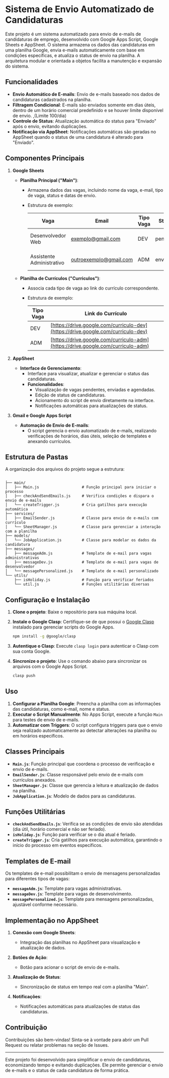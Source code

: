 
# Sistema de Envio Automatizado de Candidaturas

Este projeto é um sistema automatizado para envio de e-mails de candidaturas de emprego, desenvolvido com Google Apps Script, Google Sheets e AppSheet. O sistema armazena os dados das candidaturas em uma planilha Google, envia e-mails automaticamente com base em condições específicas, e atualiza o status de envio na planilha. A arquitetura modular e orientada a objetos facilita a manutenção e expansão do sistema.

## Funcionalidades

- **Envio Automático de E-mails**: Envio de e-mails baseado nos dados de candidaturas cadastrados na planilha.
- **Filtragem Condicional**: E-mails são enviados somente em dias úteis, dentro de um horário comercial predefinido e se houver limite disponível de envio. ,(Limite 100/dia)
- **Controle de Status**: Atualização automática do status para "Enviado" após o envio, evitando duplicações.
- **Notificação via AppSheet**: Notificações automáticas são geradas no AppSheet quando o status de uma candidatura é alterado para "Enviado".

## Componentes Principais

1. **Google Sheets**
   - **Planilha Principal ("Main")**:
     - Armazena dados das vagas, incluindo nome da vaga, e-mail, tipo de vaga, status e datas de envio.
     - Estrutura de exemplo:

       | Vaga                      | Email                     | Tipo Vaga | Status   | Data/hora envio    | Data envio |
       |---------------------------|---------------------------|-----------|----------|--------------------|------------|
       | Desenvolvedor Web         | <exemplo@gmail.com>         | DEV       | pendente | 2024-11-04 13:33   | 2024-11-04 |
       | Assistente Administrativo | <outroexemplo@gmail.com>    | ADM       | enviado  | 2024-11-04 13:33   | 2024-11-04 |

   - **Planilha de Currículos ("Curriculos")**:
     - Associa cada tipo de vaga ao link do currículo correspondente.
     - Estrutura de exemplo:

       | Tipo Vaga | Link do Currículo                              |
       |-----------|-----------------------------------------------|
       | DEV       | [https://drive.google.com/curriculo-dev](https://drive.google.com/curriculo-dev) |
       | ADM       | [https://drive.google.com/curriculo-adm](https://drive.google.com/curriculo-adm) |

2. **AppSheet**
   - **Interface de Gerenciamento**:
     - Interface para visualizar, atualizar e gerenciar o status das candidaturas.
     - **Funcionalidades**:
       - Visualização de vagas pendentes, enviadas e agendadas.
       - Edição de status de candidaturas.
       - Acionamento do script de envio diretamente na interface.
       - Notificações automáticas para atualizações de status.

3. **Gmail e Google Apps Script**
   - **Automação de Envio de E-mails**:
     - O script gerencia o envio automatizado de e-mails, realizando verificações de horários, dias úteis, seleção de templates e anexando currículos.

## Estrutura de Pastas

A organização dos arquivos do projeto segue a estrutura:

```plaintext

├── main/
│   ├── Main.js                   # Função principal para iniciar o processo
│   ├── checkAndSendEmails.js     # Verifica condições e dispara o envio de e-mails
│   └── createTrigger.js          # Cria gatilhos para execução automática
├── services/
│   ├── EmailSender.js            # Classe para envio de e-mails com currículo
│   └── SheetManager.js           # Classe para gerenciar a interação com a planilha
├── models/
│   └── JobApplication.js         # Classe para modelar os dados da candidatura
├── messages/
│   ├── messageAdm.js             # Template de e-mail para vagas administrativas
│   ├── messageDev.js             # Template de e-mail para vagas de desenvolvedor
│   └── messagePersonalized.js    # Template de e-mail personalizado
└── utils/
    ├── isHoliday.js              # Função para verificar feriados
    └── util.js                   # Funções utilitárias diversas
```

## Configuração e Instalação

1. **Clone o projeto**: Baixe o repositório para sua máquina local.
2. **Instale o Google Clasp**: Certifique-se de que possui o [Google Clasp](https://github.com/google/clasp) instalado para gerenciar scripts do Google Apps.

   ```bash
   npm install -g @google/clasp
   ```

3. **Autentique o Clasp**: Execute `clasp login` para autenticar o Clasp com sua conta Google.
4. **Sincronize o projeto**: Use o comando abaixo para sincronizar os arquivos com o Google Apps Script.

   ```bash
   clasp push
   ```

## Uso

1. **Configurar a Planilha Google**: Preencha a planilha com as informações das candidaturas, como e-mail, nome e status.
2. **Executar o Script Manualmente**: No Apps Script, execute a função `Main` para testes de envio de e-mails.
3. **Automatizar com Triggers**: O script configura triggers para que o envio seja realizado automaticamente ao detectar alterações na planilha ou em horários específicos.

## Classes Principais

- **`Main.js`**: Função principal que coordena o processo de verificação e envio de e-mails.
- **`EmailSender.js`**: Classe responsável pelo envio de e-mails com currículos anexados.
- **`SheetManager.js`**: Classe que gerencia a leitura e atualização de dados na planilha.
- **`JobApplication.js`**: Modelo de dados para as candidaturas.

## Funções Utilitárias

- **`checkAndSendEmails.js`**: Verifica se as condições de envio são atendidas (dia útil, horário comercial e não ser feriado).
- **`isHoliday.js`**: Função para verificar se o dia atual é feriado.
- **`createTrigger.js`**: Cria gatilhos para execução automática, garantindo o início do processo em eventos específicos.

## Templates de E-mail

Os templates de e-mail possibilitam o envio de mensagens personalizadas para diferentes tipos de vagas:

- **`messageAdm.js`**: Template para vagas administrativas.
- **`messageDev.js`**: Template para vagas de desenvolvimento.
- **`messagePersonalized.js`**: Template para mensagens personalizadas, ajustável conforme necessário.

## Implementação no AppSheet

1. **Conexão com Google Sheets**:
   - Integração das planilhas no AppSheet para visualização e atualização de dados.

2. **Botões de Ação**:
   - Botão para acionar o script de envio de e-mails.

3. **Atualização de Status**:
   - Sincronização de status em tempo real com a planilha "Main".

4. **Notificações**:
   - Notificações automáticas para atualizações de status das candidaturas.

## Contribuição

Contribuições são bem-vindas! Sinta-se à vontade para abrir um Pull Request ou relatar problemas na seção de Issues.

---

Este projeto foi desenvolvido para simplificar o envio de candidaturas, economizando tempo e evitando duplicações. Ele permite gerenciar o envio de e-mails e o status de cada candidatura de forma prática.
